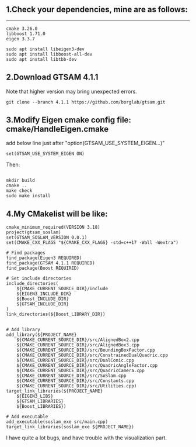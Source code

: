 ## 1.Check your dependencies, mine are as follows:
---
```shell
cmake 3.26.0
libboost 1.71.0
eigen 3.3.7
```

```shell
sudo apt install libeigen3-dev
sudo apt install libboost-all-dev
sudo apt install libtbb-dev
```

## 2.Download GTSAM 4.1.1

Note that higher version may bring unexpected errors.

```shell
git clone --branch 4.1.1 https://github.com/borglab/gtsam.git
```

## 3.Modify Eigen cmake config file: cmake/HandleEigen.cmake

add below line just after "option(GTSAM_USE_SYSTEM_EIGEN...)"

```shell
set(GTSAM_USE_SYSTEM_EIGEN ON)
```
Then:

```shell

mkdir build
cmake ..
make check
sudo make install
```


## 4.My CMakelist will be like:

```shell
cmake_minimum_required(VERSION 3.18)
project(gtsam_soslam)
set(GTSAM_SOSLAM_VERSION 0.0.1)
set(CMAKE_CXX_FLAGS "${CMAKE_CXX_FLAGS} -std=c++17 -Wall -Wextra")

# Find packages
find_package(Eigen3 REQUIRED)
find_package(GTSAM 4.1.1 REQUIRED)
find_package(Boost REQUIRED)

# Set include directories
include_directories(
    ${CMAKE_CURRENT_SOURCE_DIR}/include
    ${EIGEN3_INCLUDE_DIR}
    ${Boost_INCLUDE_DIR}
    ${GTSAM_INCLUDE_DIR}
)
link_directories(${Boost_LIBRARY_DIR})


# Add library
add_library(${PROJECT_NAME}
    ${CMAKE_CURRENT_SOURCE_DIR}/src/AlignedBox2.cpp
    ${CMAKE_CURRENT_SOURCE_DIR}/src/AlignedBox3.cpp
    ${CMAKE_CURRENT_SOURCE_DIR}/src/BoundingBoxFactor.cpp
    ${CMAKE_CURRENT_SOURCE_DIR}/src/ConstrainedDualQuadric.cpp
    ${CMAKE_CURRENT_SOURCE_DIR}/src/DualConic.cpp
    ${CMAKE_CURRENT_SOURCE_DIR}/src/QuadricAngleFactor.cpp
    ${CMAKE_CURRENT_SOURCE_DIR}/src/QuadricCamera.cpp
    ${CMAKE_CURRENT_SOURCE_DIR}/src/SoSlam.cpp
    ${CMAKE_CURRENT_SOURCE_DIR}/src/Constants.cpp
    ${CMAKE_CURRENT_SOURCE_DIR}/src/Utilities.cpp)
target_link_libraries(${PROJECT_NAME}
    ${EIGEN3_LIBS}
    ${GTSAM_LIBRARIES}
    ${Boost_LIBRARIES})

# Add executable
add_executable(soslam_exe src/main.cpp)
target_link_libraries(soslam_exe ${PROJECT_NAME})
```


I have quite a lot bugs, and have trouble with the visualization part.

